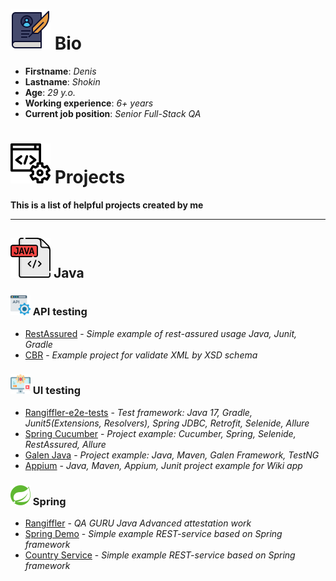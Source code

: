 # ![](img/icon-biography_64.png) Bio

+ **Firstname**: *Denis*
+ **Lastname**: *Shokin*
+ **Age**: *29 y.o.*
+ **Working experience**: *6+ years*
+ **Current job position**: *Senior Full-Stack QA*

# ![](img/code_64.png) Projects
**This is a list of helpful projects created by me**
<hr>

## ![](img/java_64.png) Java
### ![](img/api_32.png) API testing
+ [RestAssured](https://github.com/DenisShokin/rest-assured-simple) - *Simple example of rest-assured usage Java, Junit, Gradle*
+ [CBR](https://github.com/DenisShokin/CBR) - *Example project for validate XML by XSD schema*

### ![](img/ui_32.png) UI testing
+ [Rangiffler-e2e-tests](https://github.com/DenisShokin/Rangiffler/tree/dev_2/rangiffler-e-2-e-tests) - *Test framework: Java 17, Gradle, Junit5(Extensions, Resolvers), Spring JDBC, Retrofit, Selenide, Allure*
+ [Spring Cucumber](https://github.com/DenisShokin/Cucumber-spring) - *Project example: Cucumber, Spring, Selenide, RestAssured, Allure*
+ [Galen Java](https://github.com/DenisShokin/galen-sample-java-tests) - *Project example: Java, Maven, Galen Framework, TestNG*
+ [Appium](https://github.com/DenisShokin/Appium_WikiMobileTest) - *Java, Maven, Appium, Junit project example for Wiki app*

### ![](img/framework_spring-32.png) Spring
+ [Rangiffler](https://github.com/DenisShokin/Rangiffler/tree/dev_2) - *QA GURU Java Advanced attestation work*
+ [Spring Demo](https://github.com/DenisShokin/SimpleSpring) - *Simple example REST-service based on Spring framework*
+ [Country Service](https://github.com/DenisShokin/country-info-service) - *Simple example REST-service based on Spring framework*
